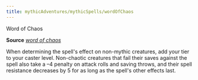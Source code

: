 ```yaml
---
title: mythicAdventures/mythicSpells/wordOfChaos
---
```

Word of Chaos

**Source** [_word of chaos_](spells/wordOfChaos#_word-of-chaos)

When determining the spell's effect on non-mythic creatures, add your tier to your caster level. Non-chaotic creatures that fail their saves against the spell also take a –4 penalty on attack rolls and saving throws, and their spell resistance decreases by 5 for as long as the spell's other effects last.

